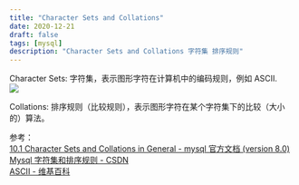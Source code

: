 ```yaml
---
title: "Character Sets and Collations"
date: 2020-12-21
draft: false
tags: [mysql]
description: "Character Sets and Collations 字符集 排序规则"
---
```

Character Sets: 字符集，表示图形字符在计算机中的编码规则，例如 ASCII.  
![](/uploads/Character_Sets_and_Collations/e7181704-4cf3-4152-bd12-7acec89ea76e.png)


Collations: 排序规则（比较规则），表示图形字符在某个字符集下的比较（大小的）算法。  

参考：  
[10.1 Character Sets and Collations in General - mysql 官方文档 (version 8.0)](https://dev.mysql.com/doc/refman/8.0/en/charset-general.html#:~:text=A%20character%20set%20is%20a,%2C%20B%20%2C%20a%20%2C%20b%20.)  
[Mysql 字符集和排序规则 - CSDN](https://blog.csdn.net/qq_32486599/article/details/73477299)  
[ASCII - 维基百科](https://en.wikipedia.org/wiki/ASCII)
